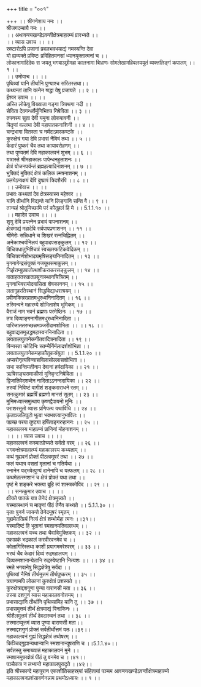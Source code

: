 +++
title = "००१"

+++
।। श्रीगणेशाय नमः ।।  
श्रीजगदम्बायै नमः ।।  
।। अथावन्त्यखण्डेऽवन्तीक्षेत्रमाहात्म्यं प्रारभ्यते ।।  
।। व्यास उवाच ।। ।।  
स्रष्टारोऽपि प्रजानां प्रबलभवभयाद्यं नमस्यन्ति देवा  
यो ह्यव्यक्ते प्रविष्टः प्रविहितमनसां ध्यानयुक्तात्मनां च ।।  
लोकानामादिदेवः स जयतु भगवाञ्छ्रीमहा कालनामा बिभ्राणः सोमलेखामहिवलययुतं व्यक्तलिङ्गं कपालम् ।। १ ।।  
।। उमोवाच ।। ।।  
पृथिव्यां यानि तीर्थानि पुण्याश्च सरितस्तथा।।  
कथ्यन्तां तानि यत्नेन श्रद्धा येषु प्रजायते ।। २ ।।  
ईश्वर उवाच ।। ।।  
अस्ति लोकेषु विख्याता गङ्गा त्रिपथगा नदी ।।  
सेविता देवगन्धर्वैर्मुनिभिश्च निषेविता ।। ३ ।।  
तपनस्य सुता देवी यमुना लोकपावनी ।।  
पितॄणां वल्लभा देवी महापातकनाशिनी ।। ४ ।।  
चन्द्रभागा वितस्ता च नर्मदाऽमरकण्टके ।।  
कुरुक्षेत्रं गया देवि प्रभासं नैमिषं तथा ।। ५ ।।  
केदारं पुष्करं चैव तथा कायावरोहणम् ।।  
तथा पुण्यतमं देवि महाकालवनं शुभम् ।। ६ ।।  
यत्रास्ते श्रीमहाकालः पापेन्धनहुताशनः ।।  
क्षेत्रं योजनपर्यन्तं ब्रह्महत्यादिनाशनम् ।। ७ ।।  
भुक्तिदं मुक्तिदं क्षेत्रं कलिक ल्मषनाशनम् ।।  
प्रलयेऽप्यक्षयं देवि दुष्प्रापं त्रिदशैरपि ।। ८ ।।  
।। उमोवाच ।। ।।  
प्रभावः कथ्यतां देव क्षेत्रस्यास्य महेश्वर ।।  
यानि तीर्थानि विद्यन्ते यानि लिङ्गानि सन्ति वै।। ९ ।।  
तान्यहं श्रोतुमिच्छामि परं कौतूहलं हि मे ।। 5.1.1.१० ।।  
।। महादेव उवाच ।। ।।  
शृणु देवि प्रयत्नेन प्रभावं पापनाशनम् ।।  
क्षेत्रमाद्यं महादेवि सर्वपापप्रणाशनम् ।। ११ ।।  
श्रीमेरोः सन्निधाने च शिखरं रत्नचिह्नितम् ।।  
अनेकाश्चर्यनिलयं बहुपादपसङ्कुलम् ।। १२ ।।  
विचित्रधातुभिश्चित्रं स्वच्छस्फटिकवेदिकम् ।।  
विचित्रवर्णशोभाढ्यमृषिसङ्घनिनादितम् ।। १३ ।।  
मृगनागेन्द्रसंयुक्तं गजयूथसमाकुलम् ।।  
निर्झराम्बुप्रपातोत्थशीकराकरसङ्कुलम् ।। १४ ।।  
वाताहततरुव्रातप्रसूनास्थानचित्रितम् ।।  
मृगनाभिवरामोदवासिता शेषकाननम् ।। १५ ।।  
लतागृहरतिस्थानं सिद्धविद्याधराश्रयम् ।।  
प्रवीणकिन्नरव्रातमधुरध्वनिनादितम् ।। १६ ।।  
तस्मिन्वने महारम्ये शोभिताशेष भूमिकम् ।।  
वैराजं नाम भवनं ब्रह्मणः परमेष्ठिनः ।। १७ ।।  
तत्र दिव्याङ्गनागीतमधुरध्वनिनादिता ।।  
पारिजाततरुच्छन्नमञ्जरीदामशोभिता ।। ।। १८ ।।  
बहुवाद्यसमुन्नद्धमहास्वननिनादिता ।।  
लयतालयुतानेकगीतवादित्रनादिता ।। १९ ।।  
विन्यस्ता कोटिभिः स्तम्भैर्निर्मलादर्शशोभिता ।।  
लयतालयुतानेकमहाकौतुकसंयुता ।। 5.1.1.२० ।।  
अप्सरोनृत्यविन्यासविलासोल्लासशोभिता ।।  
सभा कान्तिमतीनाम देवानां हर्षदायिका ।। २१ ।।  
ऋषिसङ्घसमाकीर्णा मुनिवृन्दनिषेविता ।।  
द्विजातिवेदशब्देन नादिताऽऽनन्ददायिका ।। २२ ।।  
तस्यां निविष्टं वागीशं शङ्कराराधने रतम् ।।  
सनत्कुमारं ब्रह्मर्षिं ब्रह्मणो मानसं सुतम् ।। २३ ।।  
मुनिमध्यात्समुत्थाय कृष्णद्वैपायनो मुनिः ।।  
पराशरसुतो व्यासः प्रणिपत्य यथाविधि ।। २४ ।।  
कृताञ्जलिपुटो भूत्वा भवभक्त्यानुभावितः ।।  
पप्रच्छ परया तुष्ट्या हर्षिताङ्गरुहाननः ।। २५ ।।  
महाकालस्य माहात्म्यं प्राणिनां मोहनाशनम् ।।  
।। ।। व्यास उवाच ।। ।।  
महाकालवनं कस्मात्प्रोच्यते सर्वतो वरम् ।। २६ ।।  
भगवन्क्षेत्रमाहात्म्यं महाकालस्य कथ्यताम् ।।  
कथं गुह्यवनं प्रोक्तं पीठत्वमूषरं तथा ।। २७ ।।  
फलं यथात्र वसतां मृतानां च गतिर्यथा ।।  
स्नानेन यद्भवेत्पुण्यं दानेनापि च यत्फलम् ।। २८ ।।  
कथमेतत्स्मशानं च क्षेत्रं प्रोक्तं यथा तथा ।।  
पृष्टं मे शङ्करे भक्त्या ब्रूहि त्वं शास्त्रकोविद ।। २९ ।।  
।। सनत्कुमार उवाच ।। ।।  
क्षीयते पातकं यत्र तेनेदं क्षेत्रमुच्यते ।।  
यस्मात्स्थानं च मातॄणां पीठं तेनैव कथ्यते ।। 5.1.1.३० ।।  
मृताः पुनर्न जायन्ते तेनेदमूषरं स्मृतम् ।।  
गुह्यमेतत्प्रियं नित्यं क्षेत्रं शम्भोर्महा त्मनः ।।३१।।  
यस्मादिष्टं हि भूतानां स्मशानमतिवल्लभम् ।।  
महाकालवनं यच्च तथा चैवाविमुक्तिकम् ।। ३२ ।।  
एकाम्रकं भद्रकालं करवीरवनमेव च ।।  
कोलागिरिस्तथा काशी प्रयागममरेश्वरम् ।। ३३ ।।  
 भरथं चैव केदारं दिव्यं रुद्रमहालयम् ।।  
दिव्यस्मशानान्येतानि रुद्रस्येष्टानि नित्यशः ।। ।। ३४ ।।  
रमते भगवानेषु सिद्धक्षेत्रेषु सर्वदा ।।  
पृथिव्यां नैमिषं तीर्थमुत्तमं तीर्थपुष्करम् ।। ३५ ।।  
त्रयाणामपि लोकानां कुरुक्षेत्रं प्रशस्यते ।।  
कुरुक्षेत्राद्दशगुणा पुण्या वाराणसी मता ।। ३६ ।।  
तस्या दशगुणं व्यास महाकालवनोत्तमम् ।।  
प्रभासाद्यानि तीर्थानि पृथिव्यामिह यानि तु ।। ३७ ।।  
प्रभासमुत्तमं तीर्थं क्षेत्रमाद्यं पिनाकिनः ।।  
श्रीशैलमुत्तमं तीर्थं देवदारुवनं तथा ।। ३८ ।।  
तस्मादप्युत्तमं व्यास पुण्या वाराणसी मता।।  
तस्माद्दशगुणं प्रोक्तं सर्वतीर्थोत्तमं यतः।।३९।।  
महाकालवनं गुह्यं सिद्धक्षेत्रं तथोषरम् ।।  
किञ्चिद्गुह्यान्यथान्यानि स्मशानान्यूषराणि च ।।5.1.1.४०।।  
सर्वतस्तु समाख्यातं महाकालवनं मुने ।।  
स्मशानमूषरक्षेत्रं पीठं तु वनमेव च ।।४१।।  
पञ्चैकत्र न लभ्यन्ते महाकालपुरादृते ।।४२।।  
इति श्रीस्कान्दे महापुराण एकाशीतिसाहस्र्यां संहितायां पञ्चम आवन्त्यखण्डेऽवन्तीक्षेत्रमाहात्म्ये महाकालवनप्रशंसावर्णनन्नाम प्रथमोऽध्यायः ।। १ ।।